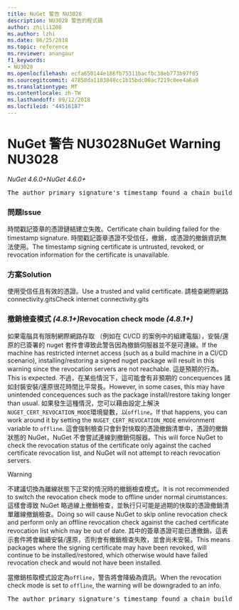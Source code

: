 ```yaml
---
title: NuGet 警告 NU3028
description: NU3028 警告的程式碼
author: zhili1208
ms.author: lzhi
ms.date: 06/25/2018
ms.topic: reference
ms.reviewer: anangaur
f1_keywords:
- NU3028
ms.openlocfilehash: ecfa650144e186fb75311bacfbc38eb773b97f05
ms.sourcegitcommit: 47858da1103848cc1b15bdc00ac7219c0ee4a6a0
ms.translationtype: MT
ms.contentlocale: zh-TW
ms.lasthandoff: 09/12/2018
ms.locfileid: "44516187"
---
```

# <a name="nuget-warning-nu3028"></a><span data-ttu-id="17b34-103">NuGet 警告 NU3028</span><span class="sxs-lookup"><span data-stu-id="17b34-103">NuGet Warning NU3028</span></span>

<span data-ttu-id="17b34-104">*NuGet 4.6.0+*</span><span class="sxs-lookup"><span data-stu-id="17b34-104">*NuGet 4.6.0+*</span></span>

<pre>The author primary signature's timestamp found a chain building issue: The revocation function was unable to check revocation because the revocation server could not be reached. For more information, visit https://aka.ms/certificateRevocationMode</pre>

### <a name="issue"></a><span data-ttu-id="17b34-105">問題</span><span class="sxs-lookup"><span data-stu-id="17b34-105">Issue</span></span>
<span data-ttu-id="17b34-106">時間戳記簽章的憑證鏈結建立失敗。</span><span class="sxs-lookup"><span data-stu-id="17b34-106">Certificate chain building failed for the timestamp signature.</span></span> <span data-ttu-id="17b34-107">時間戳記簽章憑證不受信任，撤銷，或憑證的撤銷資訊無法使用。</span><span class="sxs-lookup"><span data-stu-id="17b34-107">The timestamp signing certificate is untrusted, revoked, or revocation information for the certificate is unavailable.</span></span>

### <a name="solution"></a><span data-ttu-id="17b34-108">方案</span><span class="sxs-lookup"><span data-stu-id="17b34-108">Solution</span></span>
<span data-ttu-id="17b34-109">使用受信任且有效的憑證。</span><span class="sxs-lookup"><span data-stu-id="17b34-109">Use a trusted and valid certificate.</span></span> <span data-ttu-id="17b34-110">請檢查網際網路 connectivity.gits</span><span class="sxs-lookup"><span data-stu-id="17b34-110">Check internet connectivity.gits</span></span>

### <a name="revocation-check-mode-481"></a><span data-ttu-id="17b34-111">撤銷檢查模式 *(4.8.1+)*</span><span class="sxs-lookup"><span data-stu-id="17b34-111">Revocation check mode *(4.8.1+)*</span></span>
<span data-ttu-id="17b34-112">如果電腦具有限制網際網路存取 （例如在 CI/CD 的案例中的組建電腦），安裝/還原的已簽署的 nuget 套件會導致此警告因為撤銷伺服器並不是可連線。</span><span class="sxs-lookup"><span data-stu-id="17b34-112">If the machine has restricted internet access (such as a build machine in a CI/CD scenario), installing/restoring a signed nuget package will result in this warning since the revocation servers are not reachable.</span></span> <span data-ttu-id="17b34-113">這是預期的行為。</span><span class="sxs-lookup"><span data-stu-id="17b34-113">This is expected.</span></span>
<span data-ttu-id="17b34-114">不過，在某些情況下，這可能會有非預期的 concequences 諸如封裝安裝/還原很花時間比平常長。</span><span class="sxs-lookup"><span data-stu-id="17b34-114">However, in some cases, this may have unintended concequences such as the package install/restore taking longer than usual.</span></span> <span data-ttu-id="17b34-115">如果發生這種情況，您可以藉由設定上解決`NUGET_CERT_REVOCATION_MODE`環境變數，以`offline`。</span><span class="sxs-lookup"><span data-stu-id="17b34-115">If that happens, you can work around it by setting the `NUGET_CERT_REVOCATION_MODE` environment variable to `offline`.</span></span> <span data-ttu-id="17b34-116">這會強制檢查只會針對快取的憑證撤銷清單中，憑證的撤銷狀態的 NuGet，NuGet 不會嘗試連線到撤銷伺服器。</span><span class="sxs-lookup"><span data-stu-id="17b34-116">This will force NuGet to check the revocation status of the certificate only against the cached certificate revocation list, and NuGet will not attempt to reach revocation servers.</span></span>

> [!Warning]
> <span data-ttu-id="17b34-117">不建議切換為離線狀態下正常的情況時的撤銷檢查模式。</span><span class="sxs-lookup"><span data-stu-id="17b34-117">It is not recommended to switch the revocation check mode to offline under normal cirumstances.</span></span> <span data-ttu-id="17b34-118">這樣會導致 NuGet 略過線上撤銷檢查，並執行只可能是過期的快取的憑證撤銷清單離線撤銷檢查。</span><span class="sxs-lookup"><span data-stu-id="17b34-118">Doing so will cause NuGet to skip online revocation check and perform only an offline revocation check against the cached certificate revocation list which may be out of date.</span></span> <span data-ttu-id="17b34-119">其中的簽章憑證可能已遭撤銷，這表示套件將會繼續安裝/還原，否則會有撤銷檢查失敗，並會尚未安裝。</span><span class="sxs-lookup"><span data-stu-id="17b34-119">This means packages where the signing certificate may have been revoked, will continue to be installed/restored, which otherwise would have failed revocation check and would not have been installed.</span></span>

<span data-ttu-id="17b34-120">當撤銷核取模式設定為`offline`，警告將會降級為資訊。</span><span class="sxs-lookup"><span data-stu-id="17b34-120">When the revocation check mode is set to `offline`, the warning will be downgraded to an info.</span></span>

<pre>The author primary signature's timestamp found a chain building issue: The revocation function was unable to check revocation because the certificate is not available in the cached certificate revocation list and NUGET_CERT_REVOCATION_MODE environment variable has been set to offline. For more information, visit https://aka.ms/certificateRevocationMode.</pre>
